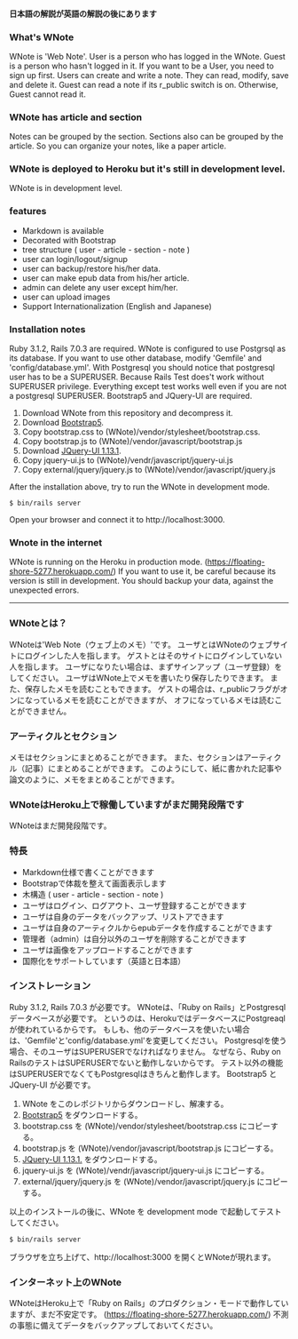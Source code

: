 #### 日本語の解説が英語の解説の後にあります

### What's WNote

WNote is 'Web Note'.
User is a person who has logged in the WNote.
Guest is a person who hasn't logged in it.
If you want to be a User, you need to sign up first.
Users can create and write a note.
They can read, modify, save and delete it.
Guest can read a note if its r_public switch is on.
Otherwise, Guest cannot read it.

### WNote has article and section

Notes can be grouped by the section.
Sections also can be grouped by the article.
So you can organize your notes, like a paper article.

### WNote is deployed to Heroku but it's still in development level.

WNote is in development level.

### features

- Markdown is available
- Decorated with Bootstrap
- tree structure ( user - article - section - note )
- user can login/logout/signup
- user can backup/restore his/her data.
- user can make epub data from his/her article.
- admin can delete any user except him/her.
- user can upload images
- Support Internationalization (English and Japanese)

### Installation notes

Ruby 3.1.2, Rails 7.0.3 are required.
WNote is configured to use Postgrsql as its database.
If you want to use other database, modify 'Gemfile' and 'config/database.yml'.
With Postgresql you should notice that postgresql user has to be a SUPERUSER.
Because Rails Test does't work without SUPERUSER privilege.
Everything except test works well even if you are not a postgresql SUPERUSER.
Bootstrap5 and JQuery-UI are required.

1. Download WNote from this repository and decompress it.
2. Download [Bootstrap5](https://getbootstrap.jp/).
3. Copy bootstrap.css to (WNote)/vendor/stylesheet/bootstrap.css.
4. Copy bootstrap.js to (WNote)/vendor/javascript/bootstrap.js
5. Download [JQuery-UI 1.13.1](https://jqueryui.com/).
6. Copy jquery-ui.js to (WNote)/vendr/javascript/jquery-ui.js
7. Copy external/jquery/jquery.js to (WNote)/vendor/javascript/jquery.js

After the installation above, try to run the WNote in development mode.

~~~
$ bin/rails server
~~~

Open your browser and connect it to http://localhost:3000.

### Wnote in the internet

WNote is running on the Heroku in production mode.
(https://floating-shore-5277.herokuapp.com/)
If you want to use it, be careful because its version is still in development.
You should backup your data, against the unexpected errors.

----------

### WNoteとは？

WNoteは'Web Note（ウェブ上のメモ）'です。
ユーザとはWNoteのウェブサイトにログインした人を指します。
ゲストとはそのサイトにログインしていない人を指します。
ユーザになりたい場合は、まずサインアップ（ユーザ登録）をしてください。
ユーザはWNote上でメモを書いたり保存したりできます。
また、保存したメモを読むこともできます。
ゲストの場合は、r_publicフラグがオンになっているメモを読むことができますが、
オフになっているメモは読むことができません。

### アーティクルとセクション

メモはセクションにまとめることができます。
また、セクションはアーティクル（記事）にまとめることができます。
このようにして、紙に書かれた記事や論文のように、メモをまとめることができます。

### WNoteはHeroku上で稼働していますがまだ開発段階です

WNoteはまだ開発段階です。

### 特長

- Markdown仕様で書くことができます
- Bootstrapで体裁を整えて画面表示します
- 木構造 ( user - article - section - note )
- ユーザはログイン、ログアウト、ユーザ登録することができます
- ユーザは自身のデータをバックアップ、リストアできます
- ユーザは自身のアーティクルからepubデータを作成することができます
- 管理者（admin）は自分以外のユーザを削除することができます
- ユーザは画像をアップロードすることができます
- 国際化をサポートしています（英語と日本語）

### インストレーション

Ruby 3.1.2, Rails 7.0.3 が必要です。
WNoteは、「Ruby on Rails」とPostgresqlデータベースが必要です。
というのは、HerokuではデータベースにPostgreaqlが使われているからです。
もしも、他のデータベースを使いたい場合は、'Gemfile'と'config/database.yml'を変更してください。
Postgresqlを使う場合、そのユーザはSUPERUSERでなければなりません。
なぜなら、Ruby on RailsのテストはSUPERUSERでないと動作しないからです。
テスト以外の機能はSUPERUSERでなくてもPostgresqlはきちんと動作します。
Bootstrap5 と JQuery-UI が必要です。

1. WNote をこのレポジトリからダウンロードし、解凍する。
2. [Bootstrap5](https://getbootstrap.jp/) をダウンロードする。
3. bootstrap.css を (WNote)/vendor/stylesheet/bootstrap.css にコピーする。
4. bootstrap.js を (WNote)/vendor/javascript/bootstrap.js にコピーする。
5. [JQuery-UI 1.13.1.](https://jqueryui.com/) をダウンロードする。
6. jquery-ui.js を (WNote)/vendr/javascript/jquery-ui.js にコピーする。
7. external/jquery/jquery.js を (WNote)/vendor/javascript/jquery.js にコピーする。

以上のインストールの後に、WNote を development mode で起動してテストしてください。

~~~
$ bin/rails server
~~~

ブラウザを立ち上げて、http://localhost:3000 を開くとWNoteが現れます。

### インターネット上のWNote

WNoteはHeroku上で「Ruby on Rails」のプロダクション・モードで動作していますが、まだ不安定です。
(https://floating-shore-5277.herokuapp.com/)
不測の事態に備えてデータをバックアップしておいてください。
